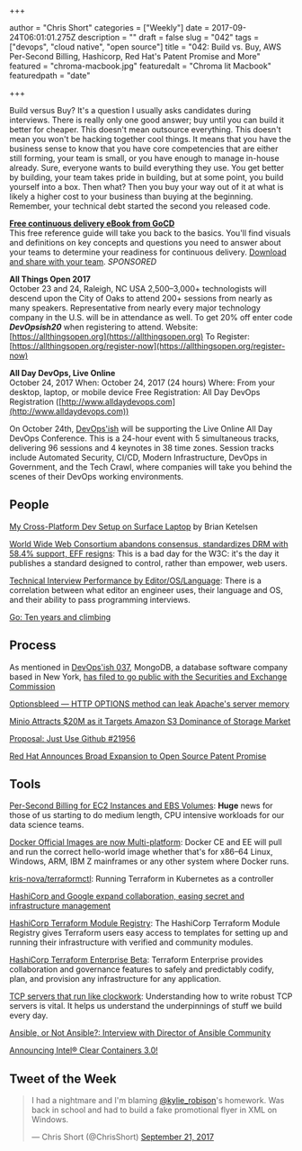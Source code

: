 +++

author = "Chris Short"
categories = ["Weekly"]
date = 2017-09-24T06:01:01.275Z
description = ""
draft = false
slug = "042"
tags = ["devops", "cloud native", "open source"]
title = "042: Build vs. Buy, AWS Per-Second Billing, Hashicorp, Red Hat's Patent Promise and More"
featured = "chroma-macbook.jpg"
featuredalt = "Chroma lit Macbook"
featuredpath = "date"

+++

Build versus Buy? It's a question I usually asks candidates during interviews. There is really only one good answer; buy until you can build it better for cheaper. This doesn't mean outsource everything. This doesn't mean you won't be hacking together cool things. It means that you have the business sense to know that you have core competencies that are either still forming, your team is small, or you have enough to manage in-house already. Sure, everyone wants to build everything they use. You get better by building, your team takes pride in building, but at some point, you build yourself into a box. Then what? Then you buy your way out of it at what is likely a higher cost to your business than buying at the beginning. Remember, your technical debt started the second you released code.

[**Free continuous delivery eBook from GoCD**](https://www.gocd.org/cd101/?utm_campaign=cd_101_ebook&utm_medium=newsletter_ad&utm_source=devopsish_newsletter&utm_content=cd_101_ebook&utm_term=)  
This free reference guide will take you back to the basics. You'll find visuals and definitions on key concepts and questions you need to answer about your teams to determine your readiness for continuous delivery. [Download and share with your team](https://www.gocd.org/cd101/?utm_campaign=cd_101_ebook&utm_medium=newsletter_ad&utm_source=devopsish_newsletter&utm_content=cd_101_ebook&utm_term=). *SPONSORED*

**All Things Open 2017**  
October 23 and 24, Raleigh, NC USA
2,500–3,000+ technologists will descend upon the City of Oaks to attend 200+ sessions from nearly as many speakers. Representative from nearly every major technology company in the U.S. will be in attendance as well.
To get 20% off enter code ***DevOpsish20*** when registering to attend.
Website: [https://allthingsopen.org](https://allthingsopen.org)
To Register: [https://allthingsopen.org/register-now](https://allthingsopen.org/register-now)

**All Day DevOps, Live Online**  
October 24, 2017
When: October 24, 2017 (24 hours)
Where: From your desktop, laptop, or mobile device
Free Registration: All Day DevOps Registration ([http://www.alldaydevops.com](http://www.alldaydevops.com))

On October 24th, [DevOps'ish](https://devopsish.com) will be supporting the Live Online All Day DevOps Conference. This is a 24-hour event with 5 simultaneous tracks, delivering 96 sessions and 4 keynotes in 38 time zones. Session tracks include Automated Security, CI/CD, Modern Infrastructure, DevOps in Government, and the Tech Crawl, where companies will take you behind the scenes of their DevOps working environments.

## People

[My Cross-Platform Dev Setup on Surface Laptop](https://brianketelsen.com/my-cross-platform-dev-setup-on-surface-laptop/) by Brian Ketelsen

[World Wide Web Consortium abandons consensus, standardizes DRM with 58.4% support, EFF resigns](https://boingboing.net/2017/09/18/antifeatures-for-all.html): This is a bad day for the W3C: it's the day it publishes a standard designed to control, rather than empower, web users.

[Technical Interview Performance by Editor/OS/Language](https://triplebyte.com/blog/technical-interview-performance-by-editor-os-language): There is a correlation between what editor an engineer uses, their language and OS, and their ability to pass programming interviews.

[Go: Ten years and climbing](https://commandcenter.blogspot.com/2017/09/go-ten-years-and-climbing.html)

## Process

As mentioned in [DevOps'ish 037](/037/), MongoDB, a database software company based in New York, [has filed to go public with the Securities and Exchange Commission](https://techcrunch.com/2017/09/21/database-provider-mongodb-has-filed-to-go-public/)

[Optionsbleed — HTTP OPTIONS method can leak Apache's server memory](https://blog.fuzzing-project.org/60-Optionsbleed-HTTP-OPTIONS-method-can-leak-Apaches-server-memory.html)

[Minio Attracts $20M as it Targets Amazon S3 Dominance of Storage Market](https://www.sdxcentral.com/articles/news/minio-attracts-funding-as-it-targets-amazon-s3-dominance-of-storage-market/2017/09/)

[Proposal: Just Use Github #21956](https://github.com/golang/go/issues/21956)

[Red Hat Announces Broad Expansion to Open Source Patent Promise](https://www.redhat.com/en/about/patent-promise)

## Tools

[Per-Second Billing for EC2 Instances and EBS Volumes](https://aws.amazon.com/blogs/aws/new-per-second-billing-for-ec2-instances-and-ebs-volumes/): **Huge** news for those of us starting to do medium length, CPU intensive workloads for our data science teams.

[Docker Official Images are now Multi-platform](https://blog.docker.com/2017/09/docker-official-images-now-multi-platform/): Docker CE and EE will pull and run the correct hello-world image whether that's for x86–64 Linux, Windows, ARM, IBM Z mainframes or any other system where Docker runs.

[kris-nova/terraformctl](https://github.com/kris-nova/terraformctl): Running Terraform in Kubernetes as a controller

[HashiCorp and Google expand collaboration, easing secret and infrastructure management](https://cloudplatform.googleblog.com/2017/09/HashiCorp-and-Google-expand-collaboration-easing-secret-and-infrastructure-management.html)

[HashiCorp Terraform Module Registry](https://www.hashicorp.com/blog/hashicorp-terraform-module-registry/): The HashiCorp Terraform Module Registry gives Terraform users easy access to templates for setting up and running their infrastructure with verified and community modules.

[HashiCorp Terraform Enterprise Beta](https://www.hashicorp.com/blog/hashicorp-terraform-enterprise-beta/): Terraform Enterprise provides collaboration and governance features to safely and predictably codify, plan, and provision any infrastructure for any application.

[TCP servers that run like clockwork](https://sahilm.com/tcp-servers-that-run-like-clockwork/): Understanding how to write robust TCP servers is vital. It helps us understand the underpinnings of stuff we build every day.

[Ansible, or Not Ansible?: Interview with Director of Ansible Community](https://www.linuxcareer.com/ansible-or-not-ansible-interview-with-director-of-ansible-community)

[Announcing Intel® Clear Containers 3.0!](https://clearlinux.org/blogs/announcing-intel%C2%AE-clear-containers-30)

## Tweet of the Week

<blockquote class="twitter-tweet" data-lang="en"><p lang="en" dir="ltr">I had a nightmare and I&#39;m blaming <a href="https://twitter.com/kylie_robison?ref_src=twsrc%5Etfw">@kylie_robison</a>&#39;s homework. Was back in school and had to build a fake promotional flyer in XML on Windows.</p>&mdash; Chris Short (@ChrisShort) <a href="https://twitter.com/ChrisShort/status/910842397290057728?ref_src=twsrc%5Etfw">September 21, 2017</a></blockquote>
<script async src="https://platform.twitter.com/widgets.js" charset="utf-8"></script>
